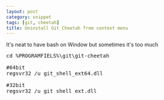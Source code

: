 ```yaml
---
layout: post
category: snippet
tags: [git, cheetah]
title: Uninstall Git Cheetah from context menu
---
```


<p>It's neat to have bash on Window but sometimes it's too much</p>

<pre class="prettyprint">
cd %PROGRAMFIELS%\git\git-cheetah 

#64bit
regsvr32 /u git_shell_ext64.dll

#32bit
regsvr32 /u git_shell_ext.dll
</pre>	
